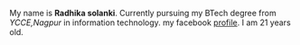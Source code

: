 My name is **Radhika solanki**.
Currently pursuing my BTech degree from *YCCE,Nagpur* in information technology.
my facebook [profile](https://www.facebook.com/radhika.solanki.313924/).
I am 21 years old.
